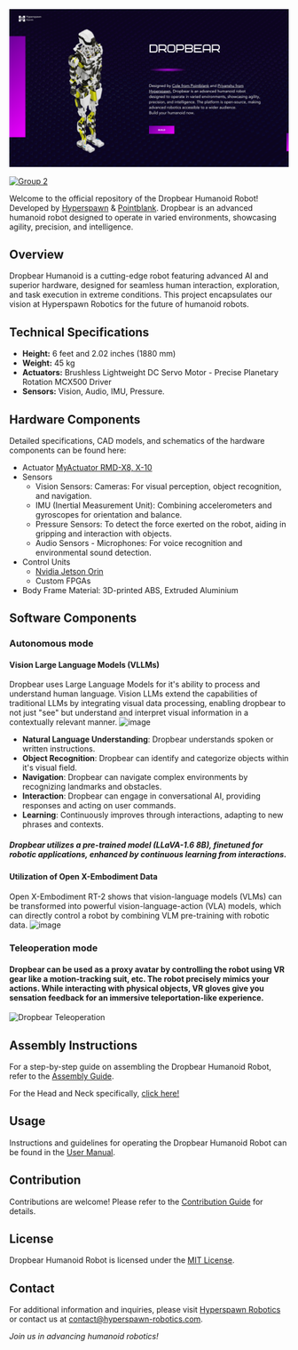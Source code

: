 <img src="https://github.com/Hyperspawn/Dropbear/blob/main/Media/Flows/dropbear.png" width="1024">

[![Group 2](https://github.com/robit-man/dropbear-neck-assembly/assets/36677806/bd13c6f5-7a3f-4262-9891-4259f17abbe0)](https://t.me/fractionalrobots)

Welcome to the official repository of the Dropbear Humanoid Robot! Developed by [Hyperspawn](https://www.hyperspawn.co/) & [Pointblank](https://www.pointblankllc.com/). Dropbear is an advanced humanoid robot designed to operate in varied environments, showcasing agility, precision, and intelligence.

## Overview
Dropbear Humanoid is a cutting-edge robot featuring advanced AI and superior hardware, designed for seamless human interaction, exploration, and task execution in extreme conditions. This project encapsulates our vision at Hyperspawn Robotics for the future of humanoid robots.

## Technical Specifications
- **Height:** 6 feet and 2.02 inches (1880 mm)
- **Weight:** 45 kg
- **Actuators:** Brushless Lightweight DC Servo Motor - Precise Planetary Rotation MCX500 Driver 
- **Sensors:** Vision, Audio, IMU, Pressure.

## Hardware Components
Detailed specifications, CAD models, and schematics of the hardware components can be found here:
- Actuator [MyActuator RMD-X8, X-10](https://www.myactuator.com/product-page/rmd-x8-pro)
- Sensors
  - Vision Sensors: Cameras: For visual perception, object recognition, and navigation.
  - IMU (Inertial Measurement Unit): Combining accelerometers and gyroscopes for orientation and balance.
  - Pressure Sensors: To detect the force exerted on the robot, aiding in gripping and interaction with objects.
  - Audio Sensors - Microphones: For voice recognition and environmental sound detection.
- Control Units
  - [Nvidia Jetson Orin](https://www.nvidia.com/en-in/autonomous-machines/embedded-systems/jetson-orin/)
  - Custom FPGAs
- Body Frame Material: 3D-printed ABS, Extruded Aluminium

## Software Components

### Autonomous mode
#### Vision Large Language Models (VLLMs)
Dropbear uses Large Language Models for it's ability to process and understand human language. Vision LLMs extend the capabilities of traditional LLMs by integrating visual data processing, enabling dropbear to not just "see" but understand and interpret visual information in a contextually relevant manner.
![image](https://github.com/Hyperspawn/Dropbear/assets/37779762/d34ad4ca-2385-4377-8852-23f5e13de1cf)

- **Natural Language Understanding**: Dropbear understands spoken or written instructions.
- **Object Recognition**: Dropbear can identify and categorize objects within it's visual field.
- **Navigation**: Dropbear can navigate complex environments by recognizing landmarks and obstacles.
- **Interaction**: Dropbear can engage in conversational AI, providing responses and acting on user commands.
- **Learning**: Continuously improves through interactions, adapting to new phrases and contexts.

##### Dropbear utilizes a pre-trained model (LLaVA-1.6 8B), finetuned for robotic applications, enhanced by continuous learning from interactions.

#### Utilization of Open X-Embodiment Data
Open X-Embodiment RT-2 shows that vision-language models (VLMs) can be transformed into powerful vision-language-action (VLA) models, which can directly control a robot by combining VLM pre-training with robotic data.
![image](https://github.com/Hyperspawn/Dropbear/assets/37779762/1c9407b2-da29-4758-a568-7aa9bf914ed4)

### Teleoperation mode
#### Dropbear can be used as a proxy avatar by controlling the robot using VR gear like a motion-tracking suit, etc. The robot precisely mimics your actions. While interacting with physical objects, VR gloves give you sensation feedback for an immersive teleportation-like experience.
![Dropbear Teleoperation](https://github.com/user-attachments/assets/7d74c8da-ae27-4cde-bb03-05f5a6bca405)


## Assembly Instructions
For a step-by-step guide on assembling the Dropbear Humanoid Robot, refer to the [Assembly Guide](URL).

For the Head and Neck specifically, [click here!](https://github.com/robit-man/Dropbear-Neck-Assembly/)

## Usage
Instructions and guidelines for operating the Dropbear Humanoid Robot can be found in the [User Manual](URL).

## Contribution
Contributions are welcome! Please refer to the [Contribution Guide](URL) for details.

## License
Dropbear Humanoid Robot is licensed under the [MIT License](URL).

## Contact
For additional information and inquiries, please visit [Hyperspawn Robotics](http://www.hyperspawn-robotics.com) or contact us at contact@hyperspawn-robotics.com.

*Join us in advancing humanoid robotics!*
